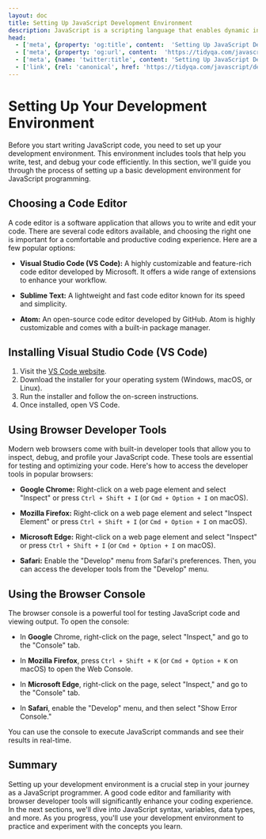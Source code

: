 ```yaml
---
layout: doc
title: Setting Up JavaScript Development Environment
description: JavaScript is a scripting language that enables dynamic interactions on websites. It's often used to create features like form validation, animations, and updating content.
head:
  - ['meta', {property: 'og:title', content:  'Setting Up JavaScript Development Environment' }]
  - ['meta', {property: 'og:url', content:  'https://tidyqa.com/javascript/development-environment/' }] 
  - ['meta', {name: 'twitter:title', content: 'Setting Up JavaScript Development Environment'}]
  - ['link', {rel: 'canonical', href: 'https://tidyqa.com/javascript/development-environment/'}]
---
```


# Setting Up Your Development Environment

Before you start writing JavaScript code, you need to set up your development environment. This environment includes tools that help you write, test, and debug your code efficiently. In this section, we'll guide you through the process of setting up a basic development environment for JavaScript programming.

## Choosing a Code Editor

A code editor is a software application that allows you to write and edit your code. There are several code editors available, and choosing the right one is important for a comfortable and productive coding experience. Here are a few popular options:

- **Visual Studio Code (VS Code):** A highly customizable and feature-rich code editor developed by Microsoft. It offers a wide range of extensions to enhance your workflow.

- **Sublime Text:** A lightweight and fast code editor known for its speed and simplicity.

- **Atom:** An open-source code editor developed by GitHub. Atom is highly customizable and comes with a built-in package manager.

## Installing Visual Studio Code (VS Code)

1. Visit the [VS Code website](https://code.visualstudio.com/).
2. Download the installer for your operating system (Windows, macOS, or Linux).
3. Run the installer and follow the on-screen instructions.
4. Once installed, open VS Code.

## Using Browser Developer Tools

Modern web browsers come with built-in developer tools that allow you to inspect, debug, and profile your JavaScript code. These tools are essential for testing and optimizing your code. Here's how to access the developer tools in popular browsers:

- **Google Chrome:** Right-click on a web page element and select "Inspect" or press `Ctrl + Shift + I` (or `Cmd + Option + I` on macOS).

- **Mozilla Firefox:** Right-click on a web page element and select "Inspect Element" or press `Ctrl + Shift + I` (or `Cmd + Option + I` on macOS).

- **Microsoft Edge:** Right-click on a web page element and select "Inspect" or press `Ctrl + Shift + I` (or `Cmd + Option + I` on macOS).

- **Safari:** Enable the "Develop" menu from Safari's preferences. Then, you can access the developer tools from the "Develop" menu.

## Using the Browser Console

The browser console is a powerful tool for testing JavaScript code and viewing output. To open the console:

- In **Google** Chrome, right-click on the page, select "Inspect," and go to the "Console" tab.

- In **Mozilla Firefox**, press `Ctrl + Shift + K` (or `Cmd + Option + K` on macOS) to open the Web Console.

- In **Microsoft Edge**, right-click on the page, select "Inspect," and go to the "Console" tab.

- In **Safari**, enable the "Develop" menu, and then select "Show Error Console."

You can use the console to execute JavaScript commands and see their results in real-time.

## Summary

Setting up your development environment is a crucial step in your journey as a JavaScript programmer. A good code editor and familiarity with browser developer tools will significantly enhance your coding experience. In the next sections, we'll dive into JavaScript syntax, variables, data types, and more. As you progress, you'll use your development environment to practice and experiment with the concepts you learn.